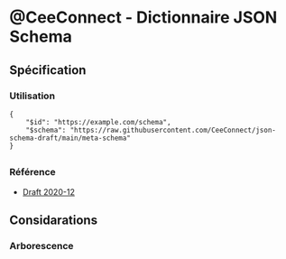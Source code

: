# @CeeConnect - Dictionnaire JSON Schema

## Spécification

### Utilisation

```
{
    "$id": "https://example.com/schema",
    "$schema": "https://raw.githubusercontent.com/CeeConnect/json-schema-draft/main/meta-schema"
}
```

##

### Référence

- [Draft 2020-12](https://json-schema.org/draft/2020-12/schema)

## Considarations

### Arborescence

###
